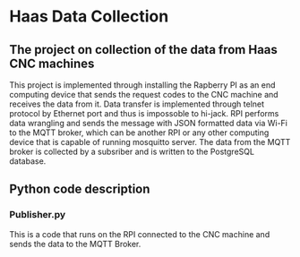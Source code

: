 # Haas Data Collection
## The project on collection of the data from Haas CNC machines
This project is implemented through installing the Rapberry PI as an end computing device that sends the request codes to the CNC machine and receives the data from it. Data transfer is implemented through telnet protocol by Ethernet port and thus is impossoble to hi-jack. RPI performs data wrangling and sends the message with JSON formatted data via Wi-Fi to the MQTT broker, which can be another RPI or any other computing device that is capable of running mosquitto server. The data from the MQTT broker is collected by a subsriber and is written to the PostgreSQL database.

## Python code description
### Publisher.py
This is a code that runs on the RPI connected to the CNC machine and sends the data to the MQTT Broker.

